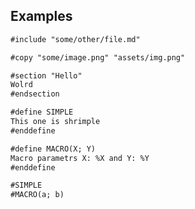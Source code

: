 ## Examples

```md
#include "some/other/file.md"
```

```md
#copy "some/image.png" "assets/img.png"
```

```md
#section "Hello"
Wolrd
#endsection
```

```md
#define SIMPLE
This one is shrimple
#enddefine

#define MACRO(X; Y)
Macro parametrs X: %X and Y: %Y
#enddefine

#SIMPLE
#MACRO(a; b)
```
